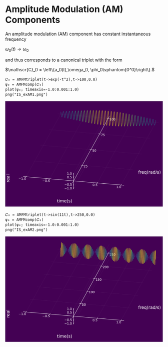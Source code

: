 # Amplitude Modulation (AM) Components

An amplitude modulation (AM) component has constant instantaneous frequency

$\omega_0(t)\rightarrow \omega_0$

and thus corresponds to a canonical triplet with the form

$\mathscr{C}_0 = \left\{a_0(t),\omega_0, \phi_0\vphantom{0^0}\right\}.$

```@example
𝐶₀ = AMFMtriplet(t->exp(-t^2),t->100,0.0)
ψ₀ = AMFMcomp(𝐶₀)
plot(ψ₀; timeaxis=-1.0:0.001:1.0)
png("IS_exAM1.png")
```
![](https://raw.githubusercontent.com/NMSU-ISA/ISA/master/docs/src/assets/IS_exAM1.png)

```@exampleusing ISA, Plots
𝐶₀ = AMFMtriplet(t->sin(11t),t->250,0.0)
ψ₀ = AMFMcomp(𝐶₀)
plot(ψ₀; timeaxis=-1.0:0.001:1.0)
png("IS_exAM2.png")
```
![](https://raw.githubusercontent.com/NMSU-ISA/ISA/master/docs/src/assets/IS_exAM2.png)
